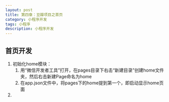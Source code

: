 ```yaml
---
layout: post
title: 第四章：豆瓣项目之首页
category: 小程序开发
tags: 小程序
description: 小程序开发
--- 
```


## 首页开发
1. 初始化home模块：
    1. 用“微信开发者工具”打开，在pages目录下右击“新建目录”创建home文件夹，然后右击新建Page命名为home
    2. 在app.json文件中，将pages下的home提到第一个，即启动显示home页面
2. 


